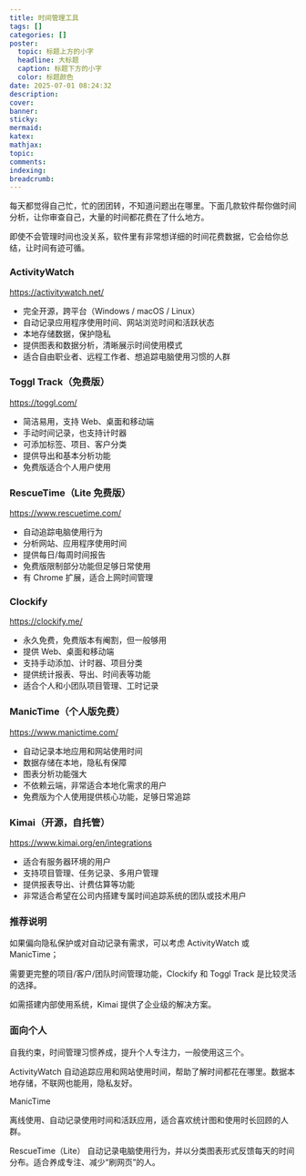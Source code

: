```yaml
---
title: 时间管理工具
tags: []
categories: []
poster:
  topic: 标题上方的小字
  headline: 大标题
  caption: 标题下方的小字
  color: 标题颜色
date: 2025-07-01 08:24:32
description:
cover:
banner:
sticky:
mermaid:
katex:
mathjax:
topic:
comments:
indexing:
breadcrumb:
---
```


每天都觉得自己忙，忙的团团转，不知道问题出在哪里。下面几款软件帮你做时间分析，让你审查自己，大量的时间都花费在了什么地方。

即使不会管理时间也没关系，软件里有非常想详细的时间花费数据，它会给你总结，让时间有迹可循。

### ActivityWatch

https://activitywatch.net/

* 完全开源，跨平台（Windows / macOS / Linux）
* 自动记录应用程序使用时间、网站浏览时间和活跃状态
* 本地存储数据，保护隐私
* 提供图表和数据分析，清晰展示时间使用模式
* 适合自由职业者、远程工作者、想追踪电脑使用习惯的人群


### Toggl Track（免费版）

https://toggl.com/

* 简洁易用，支持 Web、桌面和移动端
* 手动时间记录，也支持计时器
* 可添加标签、项目、客户分类
* 提供导出和基本分析功能
* 免费版适合个人用户使用


### RescueTime（Lite 免费版）

https://www.rescuetime.com/

* 自动追踪电脑使用行为
* 分析网站、应用程序使用时间
* 提供每日/每周时间报告
* 免费版限制部分功能但足够日常使用
* 有 Chrome 扩展，适合上网时间管理



### Clockify

https://clockify.me/

* 永久免费，免费版本有阉割，但一般够用
* 提供 Web、桌面和移动端
* 支持手动添加、计时器、项目分类
* 提供统计报表、导出、时间表等功能
* 适合个人和小团队项目管理、工时记录




### ManicTime（个人版免费）

https://www.manictime.com/

* 自动记录本地应用和网站使用时间
* 数据存储在本地，隐私有保障
* 图表分析功能强大
* 不依赖云端，非常适合本地化需求的用户
* 免费版为个人使用提供核心功能，足够日常追踪



### Kimai（开源，自托管）

https://www.kimai.org/en/integrations

* 适合有服务器环境的用户
* 支持项目管理、任务记录、多用户管理
* 提供报表导出、计费估算等功能
* 非常适合希望在公司内搭建专属时间追踪系统的团队或技术用户

### 推荐说明

如果偏向隐私保护或对自动记录有需求，可以考虑 ActivityWatch 或 ManicTime；

需要更完整的项目/客户/团队时间管理功能，Clockify 和 Toggl Track 是比较灵活的选择。

如需搭建内部使用系统，Kimai 提供了企业级的解决方案。


### 面向个人

自我约束，时间管理习惯养成，提升个人专注力，一般使用这三个。

ActivityWatch
自动追踪应用和网站使用时间，帮助了解时间都花在哪里。数据本地存储，不联网也能用，隐私友好。

ManicTime

离线使用、自动记录使用时间和活跃应用，适合喜欢统计图和使用时长回顾的人群。

RescueTime（Lite）
自动记录电脑使用行为，并以分类图表形式反馈每天的时间分布。适合养成专注、减少“刷网页”的人。